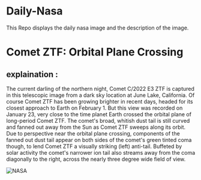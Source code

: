 # Daily-Nasa

This Repo displays the daily nasa image and the description of the image.

<!--NASA-->
# Comet ZTF: Orbital Plane Crossing
## explaination :

The current darling of the northern night, Comet C/2022 E3 ZTF is captured in this telescopic image from a dark sky location at June Lake, California. Of course Comet ZTF has been growing brighter in recent days, headed for its closest approach to Earth on February 1.  But this view was recorded on January 23, very close to the time planet Earth crossed the orbital plane of long-period Comet ZTF. The comet's broad, whitish dust tail is still curved and fanned out away from the Sun as Comet ZTF sweeps along its orbit. Due to perspective near the orbital plane crossing, components of the fanned out dust tail appear on both sides of the comet's green tinted coma though, to lend Comet ZTF a visually striking (left) anti-tail. Buffeted by solar activity the comet's narrower ion tail also streams away from the coma diagonally to the right, across the nearly three degree wide field of view.

![NASA](https://apod.nasa.gov/apod/image/2301/C2022E3ZTF_2023_01_23_054036PST_DEBartlett1024.jpg)
<!--/NASA-->